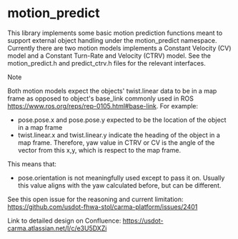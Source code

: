 # motion_predict

This library implements some basic motion prediction functions meant to support external object handling under the motion_predict namespace. Currently there are two motion models implements a Constant Velocity (CV) model and a Constant Turn-Rate and Velocity (CTRV) model. See the motion_predict.h and predict_ctrv.h files for the relevant interfaces.

> [!NOTE]
> Both motion models expect the objects' twist.linear data to be in a map frame as opposed to object's base_link commonly used in ROS https://www.ros.org/reps/rep-0105.html#base-link.
> For example:
> - pose.pose.x and pose.pose.y expected to be the location of the object in a map frame
> - twist.linear.x and twist.linear.y indicate the heading of the object in a map frame. Therefore, yaw value in CTRV or CV is the angle of the vector from this x,y, which is respect to the map frame.
>
> This means that:
> - pose.orientation is not meaningfully used except to pass it on. Usually this value aligns with the yaw calculated before, but can be different.
>
> See this open issue for the reasoning and current limitation: https://github.com/usdot-fhwa-stol/carma-platform/issues/2401

Link to detailed design on Confluence: https://usdot-carma.atlassian.net/l/c/e3U5DXZi
